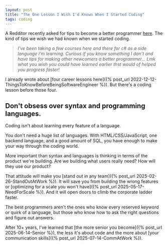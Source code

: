 ```yaml
---
layout: post
title: "The One Lesson I Wish I'd Known When I Started Coding"
tags: coding
---
```


A Redditor recently asked for tips to become a better programmer [here](https://www.reddit.com/r/csharp/comments/1mnvsj9/what_do_you_wish_you_knew_when_you_started_coding/). The kind of tips we wish we had known when we started coding.

> _I've been taking a few courses here and there for c# as a side language I’m learning. Curious if you know something I don’t and have tips for making other newcomers a better programmer... Lmk what you wish you could have learned earlier thst would of helped you progress faster!_

I already wrote about [four career lessons here]({% post_url 2022-12-12-ThingsToKnowBeforeBeingSoftwareEngineer %}). But there's a coding lesson before those four.

## Don't obsess over syntax and programming languages.

Coding isn't about learning every feature of a language.

You don't need a huge list of languages. With HTML/CSS/JavaScript, one backend language, and a good amount of SQL, you have enough to make your way through the coding world.

More important than syntax and languages is thinking in terms of the product we're building. Are we building what users really need? How will they use our product?

That attitude will make you [stand out in any team]({% post_url 2025-02-26-StandOutAtWork %}). It will save you from building the wrong features or [optimizing for a scale you won't have]({% post_url 2025-05-17-NeedForScale %}). And it will open doors to climb the corporate ladder faster.

The best programmers aren't the ones who know every reserved keyword or quirk of a language, but those who know how to ask the right questions and figure out answers.

After 10+ years, I've learned that [the more senior you become]({% post_url 2025-06-14-Senior %}), the less it's about code and the more about [your communication skills]({% post_url 2025-07-14-CommAtWork %}).
